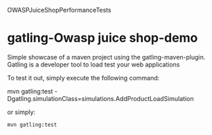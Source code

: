 
OWASPJuiceShopPerformanceTests

gatling-Owasp juice shop-demo
=========================

Simple showcase of a maven project using the gatling-maven-plugin. Gatling is a developer tool to load test your
web applications

To test it out, simply execute the following command:

 mvn gatling:test -Dgatling.simulationClass=simulations.AddProductLoadSimulation

or simply:

    mvn gatling:test


